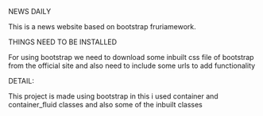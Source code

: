 NEWS DAILY

This is a news website based on bootstrap fruriamework.

THINGS NEED TO BE INSTALLED

For using bootstrap we need to download some inbuilt css file of bootstrap from the official site and also need to include some urls
to add functionality

DETAIL:

This project is made using bootstrap in this i used container and container_fluid classes and also some of the inbuilt classes

